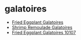 # galatoires

 * [Fried Eggplant Galatoires](../../index/f/fried-eggplant-galatoires-10107.json)
 * [Shrimp Remoulade Galatoires](../../index/s/shrimp-remoulade-galatoires.json)
 * [Fried Eggplant Galatoires 10107](../../index/f/fried-eggplant-galatoires-10107.json)
